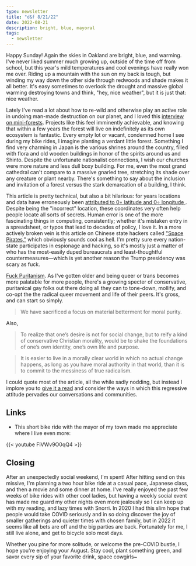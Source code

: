 ```yaml
---
type: newsletter
title: "d&f 8/21/22"
date: 2022-08-21
description: bright, blue, mayoral
tags:
  - newsletter
---
```


Happy Sunday! Again the skies in Oakland are bright, blue, and warming. I've never liked summer much growing up, outside of the time off from school, but this year's mild temperatures and cool evenings have really won me over. Riding up a mountain with the sun on my back is tough, but winding my way down the other side through redwoods and shade makes it all better. It's easy sometimes to overlook the drought and massive global warming destroying towns and think, "hey, nice weather", but it is just that: nice weather.

Lately I've read a lot about how to re-wild and otherwise play an active role in undoing man-made destruction on our planet, and I loved this [interview on mini-forests](https://www.inverse.com/science/mini-forests). Projects like this feel imminently achievable, and knowing that within a few years the forest will live on indefinitely as its own ecosystem is fantastic. Every empty lot or vacant, condemned  home I see during my bike rides, I imagine planting a verdant little forest. Something I find very charming in Japan is the various shrines around the country, filled with flora and old wooden buildings in honor of the spirits around us and Shinto. Despite the unfortunate nationalist connections, I wish our churches were more nature and less dull boxy building. For me, even the most grand cathedral can't compare to a massive gnarled tree, stretching its shade over any creature or plant nearby. There's something to say about the inclusion and invitation of a forest versus the stark demarcation of a building, I think.

This article is pretty technical, but also a bit hilarious: for years locations and data have erroneously been [attributed to 0∘ latitude and 0∘ longitude ](https://arxiv.org/abs/2204.08383). Despite being the "incorrect" location, these coordinates very often help people locate all sorts of secrets. Human error is one of the more fascinating things in computing, consistently; whether it's mistaken entry in a spreadsheet, or typos that lead to decades of policy, I love it. In a more actively broken vein is this article on Chinese state hackers called ["Space Pirates,"](https://www.bleepingcomputer.com/news/security/chinese-space-pirates-are-hacking-russian-aerospace-firms/) which obviously sounds cool as hell. I'm pretty sure every nation-state participates in espionage and hacking, so it's mostly just a matter of who has the most-easily duped bureaucrats and least-thoughtful countermeasures—which is yet another reason the Trump presidency was scary as fuck.  

[Fuck Puritanism](https://mentalhellth.xyz/p/fuck-puritanism). As I've gotten older and being queer or trans becomes more palatable for more people, there's a growing specter of conservative, puritanical gay folks out there doing all they can to tone-down, mollify, and co-opt the the radical queer movement and life of their peers. It's gross, and can start so simply.

> We have sacrificed a focus on material betterment for moral purity. 

Also,

> To realize that one’s desire is not for social change, but to reify a kind of conservative Christian morality, would be to shake the foundations of one’s own identity, one’s own life and purpose.

>  It is easier to live in a morally clear world in which no actual change happens, as long as you have moral authority in that world, than it is to commit to the messiness of true radicalism.

I could quote most of the article, all the while sadly nodding, but instead I implore you to [give it a read](https://mentalhellth.xyz/p/fuck-puritanism) and consider the ways in which this regressive attitude pervades our conversations and communities.

## Links

- This short bike ride with the mayor of my town made me appreciate where I live even more:

{{< youtube FlVWv9O0qQ4 >}}

## Closing

After an unexpectedly social weekend, I'm spent! After hitting send on this missive, I'm planning a two hour bike ride at a casual pace, Japanese class, and then a movie and some dinner at home. I've really enjoyed the past few weeks of bike rides with other cool ladies, but having a weekly social event has made me guard my other nights even more jealously so I can keep up with my reading, and lazy times with Snorri. In 2020 I had this slim hope that people would take COVID seriously and in so doing discover the joy of smaller gatherings and quieter times with chosen family, but in 2022 it seems like all bets are off and the big parties are back. Fortunately for me, I still live alone, and get to bicycle solo most days. 

Whether you pine for more solitude, or welcome the pre-COVID bustle, I hope you're enjoying your August. Stay cool, plant something green, and savor every sip of your favorite drink, space cowgirls~